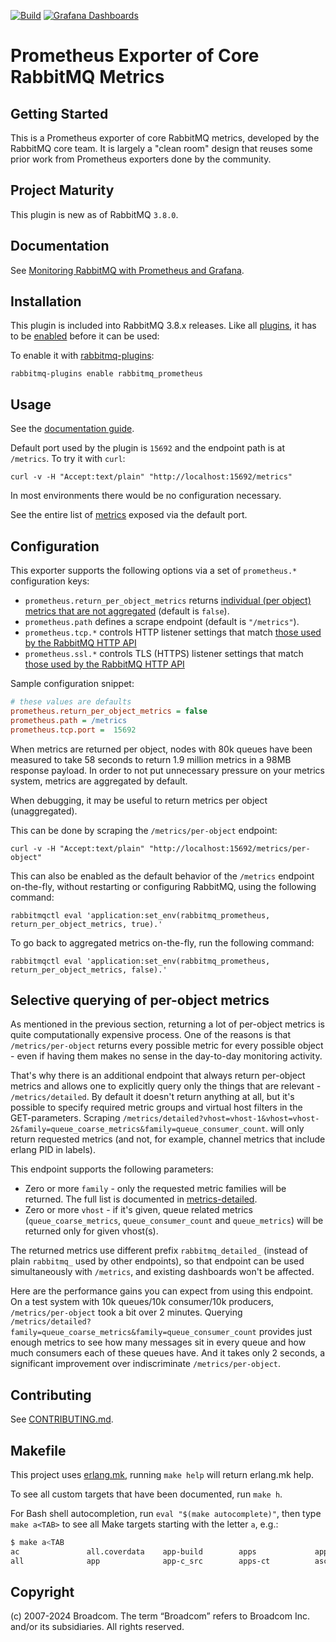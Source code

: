 [![Build](https://img.shields.io/github/workflow/status/rabbitmq/rabbitmq-prometheus/Test)](https://github.com/rabbitmq/rabbitmq-prometheus/actions?query=workflow%3ATest)
[![Grafana Dashboards](https://img.shields.io/badge/Grafana-6%20dashboards-blue)](https://grafana.com/orgs/rabbitmq)

# Prometheus Exporter of Core RabbitMQ Metrics

## Getting Started

This is a Prometheus exporter of core RabbitMQ metrics, developed by the RabbitMQ core team.
It is largely a "clean room" design that reuses some prior work from Prometheus exporters done by the community.

## Project Maturity

This plugin is new as of RabbitMQ `3.8.0`.

## Documentation

See [Monitoring RabbitMQ with Prometheus and Grafana](https://www.rabbitmq.com/prometheus.html).


## Installation

This plugin is included into RabbitMQ 3.8.x releases. Like all [plugins](https://www.rabbitmq.com/plugins.html), it has to be
[enabled](https://www.rabbitmq.com/plugins.html#ways-to-enable-plugins) before it can be used:

To enable it with [rabbitmq-plugins](http://www.rabbitmq.com/man/rabbitmq-plugins.1.man.html):

``` shell
rabbitmq-plugins enable rabbitmq_prometheus
```

## Usage

See the [documentation guide](https://www.rabbitmq.com/prometheus.html).

Default port used by the plugin is `15692` and the endpoint path is at `/metrics`.
To try it with `curl`:

```shell
curl -v -H "Accept:text/plain" "http://localhost:15692/metrics"
```

In most environments there would be no configuration necessary.

See the entire list of [metrics](metrics.md) exposed via the default port.


## Configuration

This exporter supports the following options via a set of `prometheus.*` configuration keys:

 * `prometheus.return_per_object_metrics` returns [individual (per object) metrics that are not aggregated](https://www.rabbitmq.com/prometheus.html#metric-aggregation) (default is `false`).
 * `prometheus.path` defines a scrape endpoint (default is `"/metrics"`).
 * `prometheus.tcp.*` controls HTTP listener settings that match [those used by the RabbitMQ HTTP API](https://www.rabbitmq.com/management.html#configuration)
 * `prometheus.ssl.*` controls TLS (HTTPS) listener settings that match [those used by the RabbitMQ HTTP API](https://www.rabbitmq.com/management.html#single-listener-https)

Sample configuration snippet:

```ini
# these values are defaults
prometheus.return_per_object_metrics = false
prometheus.path = /metrics
prometheus.tcp.port =  15692
```

When metrics are returned per object, nodes with 80k queues have been measured to take 58 seconds to return 1.9 million metrics in a 98MB response payload.
In order to not put unnecessary pressure on your metrics system, metrics are aggregated by default.

When debugging, it may be useful to return metrics per object (unaggregated).

This can be done by scraping the `/metrics/per-object` endpoint:
```shell
curl -v -H "Accept:text/plain" "http://localhost:15692/metrics/per-object"
```

This can also be enabled as the default behavior of the `/metrics` endpoint on-the-fly,
without restarting or configuring RabbitMQ, using the following command:

```
rabbitmqctl eval 'application:set_env(rabbitmq_prometheus, return_per_object_metrics, true).'
```

To go back to aggregated metrics on-the-fly, run the following command:

```
rabbitmqctl eval 'application:set_env(rabbitmq_prometheus, return_per_object_metrics, false).'
```

## Selective querying of per-object metrics

As mentioned in the previous section, returning a lot of per-object metrics is quite computationally expensive process. One of the reasons is that `/metrics/per-object` returns every possible metric for every possible object - even if having them makes no sense in the day-to-day monitoring activity.

That's why there is an additional endpoint that always return per-object metrics and allows one to explicitly query only the things that are relevant - `/metrics/detailed`. By default it doesn't return anything at all, but it's possible to specify required metric groups and virtual host filters in the GET-parameters. Scraping `/metrics/detailed?vhost=vhost-1&vhost=vhost-2&family=queue_coarse_metrics&family=queue_consumer_count`. will only return requested metrics (and not, for example, channel metrics that include erlang PID in labels).

This endpoint supports the following parameters:

* Zero or more `family` - only the requested metric families will be returned. The full list is documented in [metrics-detailed](metrics-detailed.md).
* Zero or more `vhost` - if it's given, queue related metrics (`queue_coarse_metrics`, `queue_consumer_count` and `queue_metrics`) will be returned only for given vhost(s).

The returned metrics use different prefix `rabbitmq_detailed_` (instead of plain `rabbitmq_` used by other  endpoints), so that endpoint can be used simultaneously with `/metrics`, and existing dashboards won't be affected.

Here are the performance gains you can expect from using this endpoint. On a test system with 10k queues/10k consumer/10k producers, `/metrics/per-object` took a bit over 2 minutes. Querying `/metrics/detailed?family=queue_coarse_metrics&family=queue_consumer_count` provides just enough metrics to see how many messages sit in every queue and how much consumers each of these queues have. And it takes only 2 seconds, a significant improvement over indiscriminate `/metrics/per-object`.

## Contributing

See [CONTRIBUTING.md](https://github.com/rabbitmq/rabbitmq-prometheus/blob/master/CONTRIBUTING.md).


## Makefile

This project uses [erlang.mk](https://erlang.mk/), running `make help` will return erlang.mk help.

To see all custom targets that have been documented, run `make h`.

For Bash shell autocompletion, run `eval "$(make autocomplete)"`, then type `make a<TAB>` to see all Make targets starting with the letter `a`, e.g.:

```sh
$ make a<TAB
ac               all.coverdata    app-build        apps             apps-eunit       asciidoc-guide   autocomplete
all              app              app-c_src        apps-ct          asciidoc         asciidoc-manual
```


## Copyright

(c) 2007-2024 Broadcom. The term “Broadcom” refers to Broadcom Inc. and/or its subsidiaries. All rights reserved.

